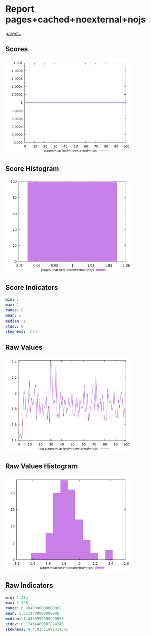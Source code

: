 # Report pages+cached+noexternal+nojs

[parent..](./..)  


## Scores

![score](./score.png)  

## Score Histogram

![hist](./hist.png)  

## Score Indicators

```yaml
min: 1
max: 1
range: 0
mean: 1
median: 1
stdev: 0
skewness: .nan

```

## Raw Values

![raw](./raw.png)  

## Raw Values Histogram

![raw hist](./raw_hist.png)  

## Raw Indicators

```yaml
min: 1.414
max: 2.398
range: 0.9840000000000002
mean: 1.8519700000000006
median: 1.8489999999999998
stdev: 0.17464469387874346
skewness: 0.4501351491411541

```

<style>
  img {
    max-width: 80%;
  }
</style>
      
